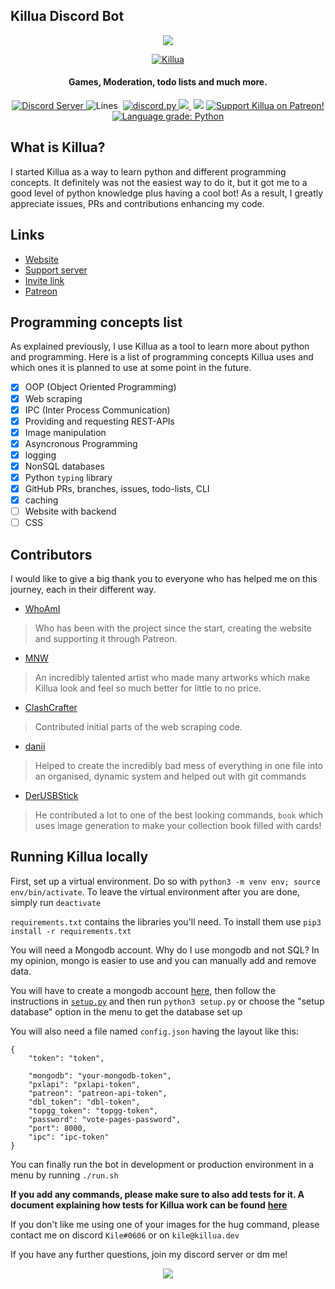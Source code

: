 ## Killua Discord Bot
<p align="center">
  <a href"https://discord.com/oauth2/authorize?client_id=756206646396452975&scope=bot&permissions=268723414">
     <img src="https://cdn.discordapp.com/avatars/756206646396452975/30c2da6b0a777658021cbac239fa5e66.png?size=256">
  </a>
</p>
<p align="center">
  <a href="https://top.gg/bot/756206646396452975">
    <img src="https://top.gg/api/widget/756206646396452975.svg" alt="Killua" />
  </a>
 </p>
<h4 align="center">Games, Moderation, todo lists and much more.</h4>

<p align="center">
  <a href="https://discord.gg/zXqDHkm/">
    <img alt="Discord Server" src="https://img.shields.io/discord/691713541262147687.svg?label=Discord&logo=discord&logoColor=ffffff&color=7389D8&labelColor=6A7EC2&style=flat">
  </a>
  <a>
    <img alt="Lines" src="https://img.shields.io/tokei/lines/github/Kile/Killua">
  </a>
  <a>
    <img scr="https://img.shields.io/github/commit-activity/w/Kile/Killua">
  </a>
  <a href="https://github.com/Rapptz/discord.py/">
     <img src="https://img.shields.io/badge/discord-py-blue.svg" alt="discord.py">
  </a>
  <a href="https://killua.dev/">
    <img src="https://img.shields.io/website?down_color=lightgrey&down_message=offline&up_color=green&up_message=online&url=https%3A%2F%2Fkillua.dev">
  </a>
  <a>
    <img scr="https://img.shields.io/github/license/Kile/Killua">
  </a>
  <a>
    <img src="https://img.shields.io/github/contributors/Kile/Killua">
  </a>
  <a href="https://www.patreon.com/KileAlkuri">
    <img src="https://img.shields.io/badge/Support-Killua!-blue.svg" alt="Support Killua on Patreon!">
  </a>
  <a href="https://lgtm.com/projects/g/Kile/Killua/context:python"><img alt="Language grade: Python" src="https://img.shields.io/lgtm/grade/python/g/Kile/Killua.svg?logo=lgtm&logoWidth=18"/>
  </a>
</p>

## What is Killua?

I started Killua as a way to learn python and different programming concepts. It definitely was not the easiest way to do it, but it got me to a good level of python knowledge plus having a cool bot! As a result, I greatly appreciate issues, PRs and contributions enhancing my code.

## Links

*   [Website](https://killua.dev)
*   [Support server](https://discord.gg/Jkd29QvhBP)
*   [Invite link](https://discord.com/oauth2/authorize?client_id=756206646396452975&scope=bot&permissions=268723414&applications.commands)
*   [Patreon](https://patreon.com/kilealkuri)

## Programming concepts list

As explained previously, I use Killua as a tool to learn more about python and programming. Here is a list of programming concepts Killua uses and which ones it is planned to use at some point in the future.

*   [x] OOP (Object Oriented Programming)
*   [x] Web scraping
*   [x] IPC (Inter Process Communication)
*   [x] Providing and requesting REST-APIs
*   [x] Image manipulation
*   [x] Asyncronous Programming
*   [x] logging
*   [x] NonSQL databases
*   [x] Python `typing` library
*   [x] GitHub PRs, branches, issues, todo-lists, CLI
*   [x] caching
*   [ ] Website with backend
*   [ ] CSS

## Contributors

I would like to give a big thank you to everyone who has helped me on this journey, each in their different way.

*   [WhoAmI](https://github.com/WhoAmI1000)

> Who has been with the project since the start, creating the website and supporting it through Patreon.

*   [MNW](https://linktr.ee/Michaelnw_mnw)

> An incredibly talented artist who made many artworks which make Killua look and feel so much better for little to no price.

*   [ClashCrafter](https://github.com/FlorianStrobl)

> Contributed initial parts of the web scraping code.

*   [danii](https://github.com/danii)

> Helped to create the incredibly bad mess of everything in one file into an organised, dynamic system and helped out with git commands

*   [DerUSBStick](https://github.com/DerUSBstick)

> He contributed a lot to one of the best looking commands, `book` which uses image generation to make your collection book filled with cards!

## Running Killua locally

First, set up a virtual environment. Do so with `python3 -m venv env; source env/bin/activate`. To leave the virtual environment after you are done, simply run `deactivate`

`requirements.txt` contains the libraries you'll need. To install them use `pip3 install -r requirements.txt`

You will need a Mongodb account. Why do I use mongodb and not SQL? In my opinion, mongo is easier to use and you can manually add and remove data.

You will have to create a mongodb account [here](https://www.mongodb.com), then follow the instructions in [`setup.py`](https://github/Kile/Killua/blob/main/setup.py) and then run `python3 setup.py` or choose the "setup database" option in the menu to get the database set up

You will also need a file named `config.json` having the layout like this:

```plaintext
{
    "token": "token",
    
    "mongodb": "your-mongodb-token",
    "pxlapi": "pxlapi-token",
    "patreon": "patreon-api-token",
    "dbl_token": "dbl-token",
    "topgg_token": "topgg-token",
    "password": "vote-pages-password",
    "port": 8000,
    "ipc": "ipc-token"
}
```

You can finally run the bot in development or production environment in a menu by running `./run.sh`

**If you add any commands, please make sure to also add tests for it. A document explaining how tests for Killua work can be found** [**here**](https://github.com/Kile/Killua/blob/main/killua/tests/README.md)

If you don't like me using one of your images for the hug command, please contact me on discord `Kile#0606` or on `kile@killua.dev`

If you have any further questions, join my discord server or dm me!

<p align="center">
  <a href"https://discord.com/oauth2/authorize?client_id=756206646396452975&scope=bot&permissions=268723414">
     <img src="https://cdn.discordapp.com/attachments/759863805567565925/834794115148546058/image0.jpg">
  </a>
</p>
